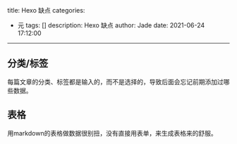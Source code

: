title: Hexo 缺点
categories:
  - 元
tags: []
description: Hexo 缺点
author: Jade
date: 2021-06-24 17:12:00
---

## 分类/标签
每篇文章的分类、标签都是输入的，而不是选择的，导致后面会忘记前期添加过哪些数据。

## 表格
用markdown的表格做数据很别扭，没有直接用表单，来生成表格来的舒服。